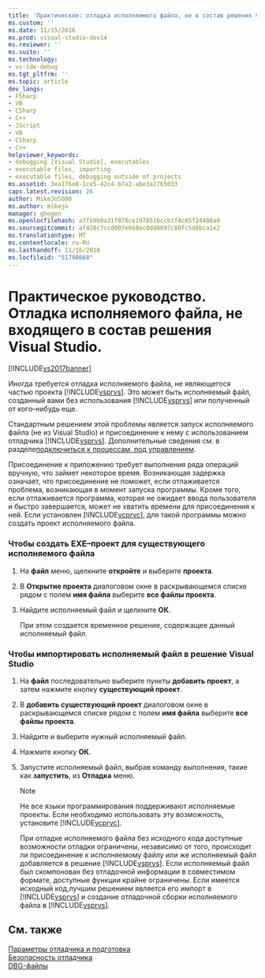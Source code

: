 ```yaml
---
title: 'Практическое: отладка исполняемого файла, не в состав решения Visual Studio | Документация Майкрософт'
ms.custom: ''
ms.date: 11/15/2016
ms.prod: visual-studio-dev14
ms.reviewer: ''
ms.suite: ''
ms.technology:
- vs-ide-debug
ms.tgt_pltfrm: ''
ms.topic: article
dev_langs:
- FSharp
- VB
- CSharp
- C++
- JScript
- VB
- CSharp
- C++
helpviewer_keywords:
- debugging [Visual Studio], executables
- executable files, importing
- executable files, debugging outside of projects
ms.assetid: 3ea176e8-1ce5-42c4-b7a2-abe3a2765033
caps.latest.revision: 26
author: MikeJo5000
ms.author: mikejo
manager: ghogen
ms.openlocfilehash: a7fb9b0a31f078ce197851bccb1f4c85f24408a0
ms.sourcegitcommit: af428c7ccd007e668ec0dd8697c88fc5d8bca1e2
ms.translationtype: MT
ms.contentlocale: ru-RU
ms.lasthandoff: 11/16/2018
ms.locfileid: "51798668"
---
```

# <a name="how-to-debug-an-executable-not-part-of-a-visual-studio-solution"></a>Практическое руководство. Отладка исполняемого файла, не входящего в состав решения Visual Studio.
[!INCLUDE[vs2017banner](../includes/vs2017banner.md)]

Иногда требуется отладка исполняемого файла, не являющегося частью проекта [!INCLUDE[vsprvs](../includes/vsprvs-md.md)]. Это может быть исполняемый файл, созданный вами без использования [!INCLUDE[vsprvs](../includes/vsprvs-md.md)] или полученный от кого–нибудь еще.  
  
 Стандартным решением этой проблемы является запуск исполняемого файла (не из Visual Studio) и присоединение к нему с использованием отладчика [!INCLUDE[vsprvs](../includes/vsprvs-md.md)]. Дополнительные сведения см. в разделе[подключиться к процессам, под управлением](../debugger/attach-to-running-processes-with-the-visual-studio-debugger.md).  
  
 Присоединение к приложению требует выполнения ряда операций вручную, что займет некоторое время. Возникающая задержка означает, что присоединение не поможет, если отлаживается проблема, возникающая в момент запуска программы. Кроме того, если отлаживается программа, которая не ожидает ввода пользователя и быстро завершается, может не хватить времени для присоединения к ней. Если установлен [!INCLUDE[vcprvc](../includes/vcprvc-md.md)], для такой программы можно создать проект исполняемого файла.  
  
### <a name="to-create-an-exe-project-for-an-existing-executable"></a>Чтобы создать EXE–проект для существующего исполняемого файла  
  
1.  На **файл** меню, щелкните **откройте** и выберите **проекта**.  
  
2.  В **Открытие проекта** диалоговом окне в раскрывающемся списке рядом с полем **имя файла** выберите **все файлы проекта**.  
  
3.  Найдите исполняемый файл и щелкните **ОК**.  
  
     При этом создается временное решение, содержащее данный исполняемый файл.  
  
### <a name="to-import-an-executable-into-a-visual-studio-solution"></a>Чтобы импортировать исполняемый файл в решение Visual Studio  
  
1.  На **файл** последовательно выберите пункты **добавить проект**, а затем нажмите кнопку **существующий проект**.  
  
2.  В **добавить существующий проект** диалоговом окне в раскрывающемся списке рядом с полем **имя файла** выберите **все файлы проекта**.  
  
3.  Найдите и выберите нужный исполняемый файл.  
  
4.  Нажмите кнопку **ОК**.  
  
5.  Запустите исполняемый файл, выбрав команду выполнения, такие как **запустить**, из **Отладка** меню.  
  
    > [!NOTE]
    >  Не все языки программирования поддерживают исполняемые проекты. Если необходимо использовать эту возможность, установите [!INCLUDE[vcprvc](../includes/vcprvc-md.md)].  
  
     При отладке исполняемого файла без исходного кода доступные возможности отладки ограничены, независимо от того, происходит ли присоединение к исполняемому файлу или же исполняемый файл добавляется в решение [!INCLUDE[vsprvs](../includes/vsprvs-md.md)]. Если исполняемый файл был скомпонован без отладочной информации в совместимом формате, доступные функции крайне ограничены. Если имеется исходный код,лучшим решением является его импорт в [!INCLUDE[vsprvs](../includes/vsprvs-md.md)] и создание отладочной сборки исполняемого файла в [!INCLUDE[vsprvs](../includes/vsprvs-md.md)].  
  
## <a name="see-also"></a>См. также  
 [Параметры отладчика и подготовка](../debugger/debugger-settings-and-preparation.md)   
 [Безопасность отладчика](../debugger/debugger-security.md)   
 [DBG-файлы](http://msdn.microsoft.com/en-us/91e449e9-8b65-4123-960f-2107cd1f1cfd)



